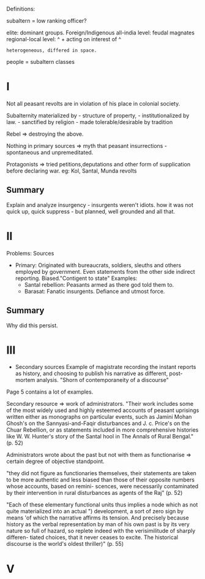
Definitions:

subaltern = low ranking officer?

elite: dominant groups. Foreign/Indigenous
    all-india level: feudal magnates
    regional-local level: ^ + acting on
interest of ^
   
    heterogeneous, differed in space.

people = subaltern classes


# I

Not all peasant revolts are in violation
of his place in colonial society.

Subalternity materialized by
    - structure of property, 
    - institutionalized by law.
    - sanctified by religion
    - made tolerable/desirable by tradition

Rebel => destroying the above.

Nothing in primary sources => myth that
peasant insurrections - spontaneous and
unpremeditated.

Protagonists => tried
petitions,deputations and other form of
supplication before declaring war.
eg: Kol, Santal,  Munda revolts

## Summary

Explain and analyze insurgency -
insurgents weren't idiots. how it was
not quick up, quick suppress - but
planned, well grounded and all that.


# II

Problems: Sources
- Primary: Originated with bureaucrats,
  soldiers, sleuths and others employed
  by government. Even statements from
  the other side indirect reporting.
  Biased."Contigent to state"
  Examples:
    - Santal rebellion: Peasants armed
      as there god told them to.
    - Barasat: Fanatic insurgents.
      Defiance and utmost force.

## Summary

Why did this persist.

# III
- Secondary sources
Example of magistrate recording the
instant reports as history, and choosing
to publish his narrative as different,
post-mortem analysis. "Shorn of
contemporaneity of a discourse"

Page 5 contains a lot of examples.

Secondary resource => work of
administrators.
"Their work includes some of the most
widely used and highly esteemed accounts
of peasant uprisings written either as
monographs on particular events, such as
Jamini Mohan Ghosh's on the
Sannyasi-and-Faqir disturbances and J.
c.  Price's on the Chuar Rebellion, or
as statements included in more
comprehensive histories like W. W.
Hunter's story of the Santal hool in The
Annals of Rural Bengal." (p. 52)

Administrators wrote about the past but
not with them as functionarise =>
certain degree of objective standpoint.

"they did not figure as functionaries
themselves, their statements are taken
to be more authentic and less biased
than those of their opposite numbers
whose accounts, based on remini-
scences, were necessarily contaminated
by their intervention in rural
disturbances as agents of the Raj" (p.
52)




"Each of these elementary functional
units thus implies a node which as not
quite materialized into an actual ")
development, a sort of zero sign by
means 'of which the narrative affirms
its tension. And precisely because
history as the verbal representation by
man of his own past is by its very
nature so full of hazard, so replete
indeed with the verisimilitude of
sharply differen- tiated choices, that
it never ceases to excite. The
historical discourse is the world's
oldest thriller)" (p. 55)


# V



